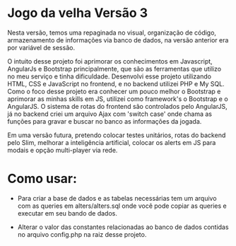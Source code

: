 # Jogo da velha Versão 3

Nesta versão, temos uma repaginada no visual, organização de código, armazenamento de informações via banco de dados, na versão anterior era por variável de sessão.

O intuito desse projeto foi aprimorar os conhecimentos em Javascript, AngularJs e Bootstrap principalmente, que são as ferramentas que utilizo no meu serviço e tinha dificuldade. 
Desenvolvi esse projeto utilizando HTML, CSS e JavaScript no frontend, e no backend utilizei PHP e My SQL. Como o foco desse projeto era conhecer um pouco melhor o Bootstrap e 
aprimorar as minhas skills em JS, utilizei como framework's o Bootstrap e o AngularJS. O sistema de rotas do frontend são controlados pelo AngularJS, já no backend criei um arquivo 
Ajax com 'switch case' onde chama as funções para gravar e buscar no banco as informações da jogada.

Em uma versão futura, pretendo colocar testes unitários, rotas do backend pelo Slim, melhorar a inteligência artificial, colocar os alerts em JS para modais e opção multi-player 
via rede.

# Como usar:

- Para criar a base de dados e as tabelas necessárias tem um arquivo com as queries em alters/alters.sql onde você pode copiar as queries e executar em seu bando de dados.


- Alterar o valor das constantes relacionadas ao banco de dados contidas no arquivo config.php na raiz desse projeto.